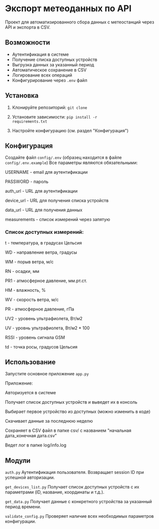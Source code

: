 # Экспорт метеоданных по API

Проект для автоматизированного сбора данных с метеостанций через API и экспорта в CSV.

## Возможности

- Аутентификация в системе
- Получение списка доступных устройств
- Выгрузка данных за указанный период
- Автоматическое сохранение в CSV
- Логирование всех операций
- Конфигурирование через `.env` файл

## Установка

1. Клонируйте репозиторий:
<code>git clone <your-repo-url></code>

3. Установите зависимости:
<code>pip install -r requirements.txt</code>

3. Настройте конфигурацию (см. раздел "Конфигурация")

## Конфигурация
Создайте файл <code>config/.env</code> (образец находится в файле <code>config/.env.example</code>)
Все параметры являются обязательными:

USERNAME - email для аутентификации

PASSWORD - пароль

auth_url - URL для аутентификации

device_url - URL для получения списка устройств

data_url - URL для получения данных

measurements - список измерений через запятую

### Список доступных измерений:
t - температура, в градусах Цельсия

WD - направление ветра, градусы

WM - порыв ветра, м/c

RN - осадки, мм

PR1 - атмосферное давление, мм.рт.ст.

HM - влажность, %

WV - скорость ветра, м/c

PR - атмосферное давление, гПа

UV2 - уровень ультрафиолета, Вт/м2

UV - уровнь ультрафиолета, Вт/м2 * 100

RSSI - уровень сигнала GSM

td - точка росы, градусов Цельсия



## Использование
Запустите основное приложение <code>app.py</code>

Приложение:

Авторизуется в системе

Получает список доступных устройств и выведет их в консоль

Выбирает первое устройство из доступных (можно изменить в коде)

Скачивает данные за последнюю неделю

Сохраняет в CSV файл в папке csv/ с названием "начальная дата_конечная дата.csv"

Ведет лог в папке log/info.log

## Модули
<code>auth.py</code>
Аутентификация пользователя. Возвращает session ID при успешной авторизации.

<code>get_devices_list.py</code>
Получает список доступных устройств с их параметрами (ID, название, координаты и т.д.).

<code>get_data.py</code>
Получает данные с конкретного устройства за указанный период времени.

<code>validate_config.py</code>
Проверяет наличие всех необходимых параметров конфигурации.
